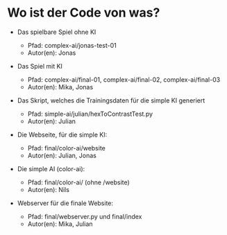 # Wo ist der Code von was?

- Das spielbare Spiel ohne KI

  - Pfad: complex-ai/jonas-test-01
  - Autor(en): Jonas

- Das Spiel mit KI

  - Pfad: complex-ai/final-01, complex-ai/final-02, complex-ai/final-03
  - Autor(en): Mika, Jonas

- Das Skript, welches die Trainingsdaten für die simple KI generiert

  - Pfad: simple-ai/julian/hexToContrastTest.py
  - Autor(en): Julian

- Die Webseite, für die simple KI:

  - Pfad: final/color-ai/website
  - Autor(en): Julian, Jonas

- Die simple AI (color-ai):

  - Pfad: final/color-ai/ (ohne /website)
  - Autor(en): Nils

- Webserver für die finale Website:

  - Pfad: final/webserver.py und final/index
  - Autor(en): Mika, Julian
